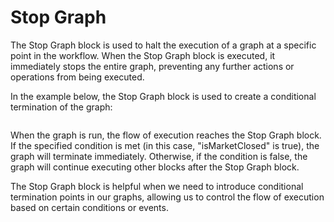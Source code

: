 # Stop Graph

The Stop Graph block is used to halt the execution of a graph at a specific point in the workflow. When the Stop Graph block is executed, it immediately stops the entire graph, preventing any further actions or operations from being executed.

In the example below, the Stop Graph block is used to create a conditional termination of the graph:

<figure><img src="https://images.unsplash.com/photo-1572670014853-1d3a3f22b40f?crop=entropy&#x26;cs=srgb&#x26;fm=jpg&#x26;ixid=M3wxOTcwMjR8MHwxfHNlYXJjaHw2fHxTdG9wfGVufDB8fHx8MTY5MDU1OTkzOXww&#x26;ixlib=rb-4.0.3&#x26;q=85" alt=""><figcaption></figcaption></figure>

When the graph is run, the flow of execution reaches the Stop Graph block. If the specified condition is met (in this case, "isMarketClosed" is true), the graph will terminate immediately. Otherwise, if the condition is false, the graph will continue executing other blocks after the Stop Graph block.

The Stop Graph block is helpful when we need to introduce conditional termination points in our graphs, allowing us to control the flow of execution based on certain conditions or events.
